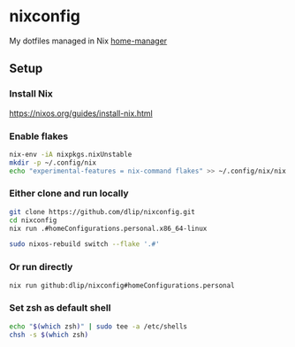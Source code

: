 # nixconfig

My dotfiles managed in Nix [home-manager](https://github.com/nix-community/home-manager)

## Setup

### Install Nix

https://nixos.org/guides/install-nix.html

### Enable flakes

```sh
nix-env -iA nixpkgs.nixUnstable
mkdir -p ~/.config/nix
echo "experimental-features = nix-command flakes" >> ~/.config/nix/nix.conf
```

### Either clone and run locally

```sh
git clone https://github.com/dlip/nixconfig.git
cd nixconfig
nix run .#homeConfigurations.personal.x86_64-linux
```

```sh
sudo nixos-rebuild switch --flake '.#'
```

### Or run directly

```sh
nix run github:dlip/nixconfig#homeConfigurations.personal
```

### Set zsh as default shell

```sh
echo "$(which zsh)" | sudo tee -a /etc/shells
chsh -s $(which zsh)
```
